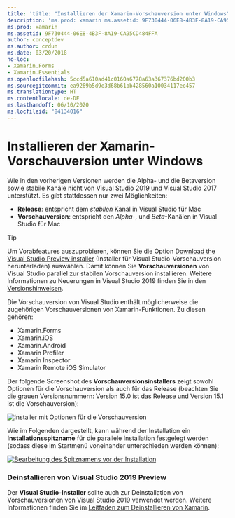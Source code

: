```yaml
---
title: 'title: "Installieren der Xamarin-Vorschauversion unter Windows" description: "In diesem Artikel wird beschrieben, wie Sie eine Vorschauversion von Xamarin in Visual Studio 2019 installieren, indem Sie den Kanal für die Veröffentlichung von Vorschauversionen verwenden."'
description: 'ms.prod: xamarin ms.assetid: 9F730444-06E8-4B3F-8A19-CA95CD484FFA author: conceptdev ms.author: crdun ms.date: 03/20/2018 no-loc: [Xamarin.Forms, Xamarin.Essentials]'
ms.prod: xamarin
ms.assetid: 9F730444-06E8-4B3F-8A19-CA95CD484FFA
author: conceptdev
ms.author: crdun
ms.date: 03/20/2018
no-loc:
- Xamarin.Forms
- Xamarin.Essentials
ms.openlocfilehash: 5ccd5a610ad41c0160a6778a63a367376bd200b3
ms.sourcegitcommit: ea9269b5d9e3d68b61bb428560a10034117ee457
ms.translationtype: HT
ms.contentlocale: de-DE
ms.lasthandoff: 06/10/2020
ms.locfileid: "84134016"
---
```

# <a name="installing-xamarin-preview-on-windows"></a>Installieren der Xamarin-Vorschauversion unter Windows

Wie in den vorherigen Versionen werden die Alpha- und die Betaversion sowie stabile Kanäle nicht von Visual Studio 2019 und Visual Studio 2017 unterstützt. Es gibt stattdessen nur zwei Möglichkeiten:

- **Release**: entspricht dem _stabilen_ Kanal in Visual Studio für Mac
- **Vorschauversion**: entspricht den _Alpha_-, und _Beta_-Kanälen in Visual Studio für Mac

> [!TIP]
> Um Vorabfeatures auszuprobieren, können Sie die Option [Download the Visual Studio Preview installer](https://visualstudio.microsoft.com/vs/preview/) (Installer für Visual Studio-Vorschauversion herunterladen) auswählen. Damit können Sie **Vorschauversionen** von Visual Studio parallel zur stabilen Vorschauversion installieren. Weitere Informationen zu Neuerungen in Visual Studio 2019 finden Sie in den [Versionshinweisen](https://docs.microsoft.com/visualstudio/releases/2019/release-notes).

Die Vorschauversion von Visual Studio enthält möglicherweise die zugehörigen Vorschauversionen von Xamarin-Funktionen. Zu diesen gehören:

- Xamarin.Forms
- Xamarin.iOS
- Xamarin.Android
- Xamarin Profiler
- Xamarin Inspector
- Xamarin Remote iOS Simulator

Der folgende Screenshot des **Vorschauversionsinstallers** zeigt sowohl Optionen für die Vorschauversion als auch für das Release (beachten Sie die grauen Versionsnummern: Version 15.0 ist das Release und Version 15.1 ist die Vorschauversion):

![Installer mit Optionen für die Vorschauversion](windows-images/vs2017-installer.jpg)

Wie im Folgenden dargestellt, kann während der Installation ein **Installationsspitzname** für die parallele Installation festgelegt werden (sodass diese im Startmenü voneinander unterschieden werden können):

[![Bearbeitung des Spitznamens vor der Installation](windows-images/vs2017-nickname-sml.png "Bearbeitung des Spitznamens vor der Installation")](windows-images/vs2017-nickname.png#lightbox)

### <a name="uninstalling-visual-studio-2019-preview"></a>Deinstallieren von Visual Studio 2019 Preview

Der **Visual Studio-Installer** sollte auch zur Deinstallation von Vorschauversionen von Visual Studio 2019 verwendet werden. Weitere Informationen finden Sie im [Leitfaden zum Deinstallieren von Xamarin](uninstalling-xamarin.md#uninstallvs2017).
